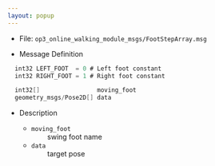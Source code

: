 ```yaml
---
layout: popup
---
```


- File: `op3_online_walking_module_msgs/FootStepArray.msg`

- Message Definition

 ```c
   int32 LEFT_FOOT  = 0 # Left foot constant
   int32 RIGHT_FOOT = 1 # Right foot constant

   int32[]                moving_foot
   geometry_msgs/Pose2D[] data

 ```

- Description

    * `moving_foot`   
&emsp;&emsp; swing foot name      
    * `data`    
&emsp;&emsp; target pose   

